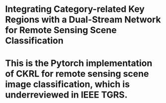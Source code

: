 # Integrating Category-related Key Regions with a Dual-Stream Network for Remote Sensing Scene Classification
# This is the Pytorch implementation of CKRL for remote sensing scene image classification, which is underreviewed in IEEE TGRS.

